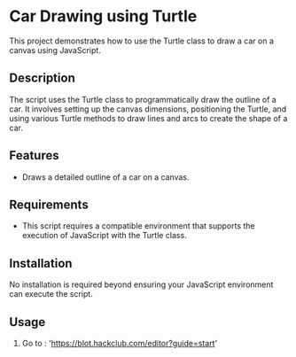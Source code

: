 # Car Drawing using Turtle

This project demonstrates how to use the Turtle class to draw a car on a canvas using JavaScript.

## Description

The script uses the Turtle class to programmatically draw the outline of a car. It involves setting up the canvas dimensions, positioning the Turtle, and using various Turtle methods to draw lines and arcs to create the shape of a car.

## Features

- Draws a detailed outline of a car on a canvas.
## Requirements

- This script requires a compatible environment that supports the execution of JavaScript with the Turtle class.

## Installation

No installation is required beyond ensuring your JavaScript environment can execute the script.

## Usage

1) Go to : 'https://blot.hackclub.com/editor?guide=start'

